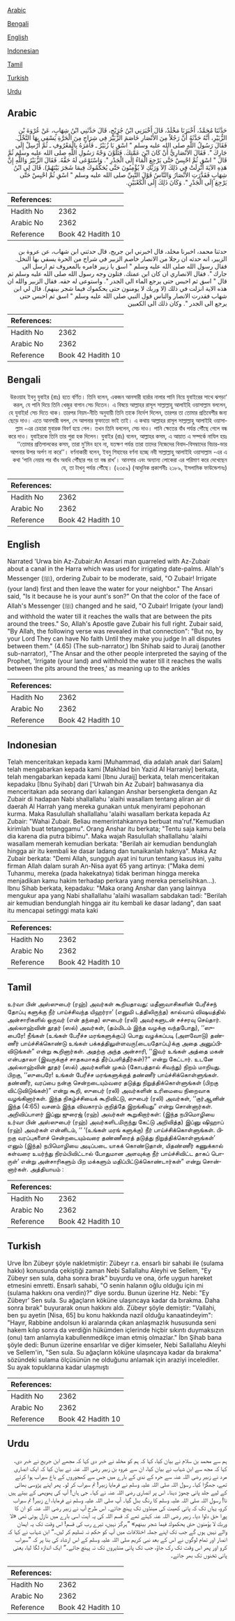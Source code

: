 [Arabic](#arabic)

[Bengali](#bengali)

[English](#english)

[Indonesian](#indonesian)

[Tamil](#tamil)

[Turkish](#turkish)

[Urdu](#urdu)

## Arabic


<div dir="rtl" lang="ar" style={{fontSize:'larger',backgroundColor:'#f8f9fa',padding:20}}>
حَدَّثَنَا مُحَمَّدٌ، أَخْبَرَنَا مَخْلَدٌ، قَالَ أَخْبَرَنِي ابْنُ جُرَيْجٍ، قَالَ حَدَّثَنِي ابْنُ شِهَابٍ، عَنْ عُرْوَةَ بْنِ الزُّبَيْرِ، أَنَّهُ حَدَّثَهُ أَنَّ رَجُلاً مِنَ الأَنْصَارِ خَاصَمَ الزُّبَيْرَ فِي شِرَاجٍ مِنَ الْحَرَّةِ يَسْقِي بِهَا النَّخْلَ‏.‏ فَقَالَ رَسُولُ اللَّهِ صلى الله عليه وسلم ‏"‏ اسْقِ يَا زُبَيْرُ ـ فَأَمَرَهُ بِالْمَعْرُوفِ ـ ثُمَّ أَرْسِلْ إِلَى جَارِكَ ‏"‏‏.‏ فَقَالَ الأَنْصَارِيُّ أَنْ كَانَ ابْنَ عَمَّتِكَ‏.‏ فَتَلَوَّنَ وَجْهُ رَسُولِ اللَّهِ صلى الله عليه وسلم ثُمَّ قَالَ ‏"‏ اسْقِ ثُمَّ احْبِسْ حَتَّى يَرْجِعَ الْمَاءُ إِلَى الْجَدْرِ ‏"‏‏.‏ وَاسْتَوْعَى لَهُ حَقَّهُ‏.‏ فَقَالَ الزُّبَيْرُ وَاللَّهِ إِنَّ هَذِهِ الآيَةَ أُنْزِلَتْ فِي ذَلِكَ ‏(‏َلاَ وَرَبِّكِ لاَ يُؤْمِنُونَ حَتَّى يُحَكِّمُوكَ فِيمَا شَجَرَ بَيْنَهُمْ‏)‏‏.‏ قَالَ لِي ابْنُ شِهَابٍ فَقَدَّرَتِ الأَنْصَارُ وَالنَّاسُ قَوْلَ النَّبِيِّ صلى الله عليه وسلم ‏"‏ اسْقِ ثُمَّ احْبِسْ حَتَّى يَرْجِعَ إِلَى الْجَدْرِ ‏"‏‏.‏ وَكَانَ ذَلِكَ إِلَى الْكَعْبَيْنِ‏.‏
</div>
<div style={{backgroundColor:'#f8f9fa',padding:20, marginBottom: 10}}><table> <thead> <tr> <th>References:</th> <th></th> </tr> </thead> <tbody><tr><td>Hadith No</td><td>2362</td></tr><tr><td>Arabic No</td><td>2362</td></tr><tr><td>Reference</td><td>Book 42 Hadith 10</td></tr></tbody></table></div>


<div dir="rtl" lang="ar" style={{fontSize:'larger',backgroundColor:'#f8f9fa',padding:20}}>
حدثنا محمد، اخبرنا مخلد، قال اخبرني ابن جريج، قال حدثني ابن شهاب، عن عروة بن الزبير، انه حدثه ان رجلا من الانصار خاصم الزبير في شراج من الحرة يسقي بها النخل. فقال رسول الله صلى الله عليه وسلم " اسق يا زبير فامره بالمعروف ثم ارسل الى جارك ". فقال الانصاري ان كان ابن عمتك. فتلون وجه رسول الله صلى الله عليه وسلم ثم قال " اسق ثم احبس حتى يرجع الماء الى الجدر ". واستوعى له حقه. فقال الزبير والله ان هذه الاية انزلت في ذلك (لا وربك لا يومنون حتى يحكموك فيما شجر بينهم). قال لي ابن شهاب فقدرت الانصار والناس قول النبي صلى الله عليه وسلم " اسق ثم احبس حتى يرجع الى الجدر ". وكان ذلك الى الكعبين
</div>
<div style={{backgroundColor:'#f8f9fa',padding:20, marginBottom: 10}}><table> <thead> <tr> <th>References:</th> <th></th> </tr> </thead> <tbody><tr><td>Hadith No</td><td>2362</td></tr><tr><td>Arabic No</td><td>2362</td></tr><tr><td>Reference</td><td>Book 42 Hadith 10</td></tr></tbody></table></div>

## Bengali


<div dir="rtl" lang="bn" style={{fontSize:'larger',backgroundColor:'#f8f9fa',padding:20}}>
‘উরওয়াহ ইবনু যুবাইর (রাঃ) হতে বর্ণিত। তিনি বলেন, একজন আনসারী হার্রার নালার পানি নিয়ে যুবাইরের সাথে ঝগড়া করল, যে পানি দিয়ে তিনি খেজুর বাগান সেচ দিতেন। এ বিষয়ে আল্লাহর রাসূল সাল্লাল্লাহু আলাইহি ওয়াসাল্লাম বললেন, হে যুবাইর! সেচ দিতে থাক। তারপর নিয়ম-নীতি অনুযায়ী তিনি তাকে নির্দেশ দিলেন, তারপর তা তোমার প্রতিবেশীর জন্য ছেড়ে দাও। এতে আনসারী বলল, সে আপনার ফুফাতো ভাই তাই। এ কথায় আল্লাহর রাসূল সাল্লাল্লাহু আলাইহি ওয়াসাল্লাম -এর চেহারা মুবারক বিবর্ণ হয়ে গেল। তখন তিনি বললেন, সেচ দাও। পানি ক্ষেতের বাঁধ পর্যন্ত পৌঁছে গেলে বন্ধ করে দাও। যুবাইরকে তিনি তার পুরা হক দিলেন। যুবাইর (রাঃ) বলেন, আল্লাহর কসম, এ আয়াত এ সম্পর্কে নাযিল হয়ঃ ‘‘তোমার প্রতিপালকের কসম, তারা মু’মিন হবে না, যতক্ষণ পর্যন্ত তারা তাদের নিজেদের বিবাদ-বিসম্বাদের বিচার-ভার আপনার উপর অর্পণ না করে’’। বর্ণনাকারী বলেন, ইবনু শিহাবের বর্ণনা হচ্ছে নবী সাল্লাল্লাহু আলাইহি ওয়াসাল্লাম -এর এ কথা ‘পানি নেয়ার পর বাঁধ অবধি পৌঁছার পর তা বন্ধ রাখ’। আনসার এবং অন্যান্য লোকেরা এর পরিমাণ করে দেখেছেন যে, তা টাখনু পর্যন্ত পৌঁছে। (২৩৫৯) (আধুনিক প্রকাশনীঃ ২১৮৯, ইসলামিক ফাউন্ডেশনঃ)
</div>
<div style={{backgroundColor:'#f8f9fa',padding:20, marginBottom: 10}}><table> <thead> <tr> <th>References:</th> <th></th> </tr> </thead> <tbody><tr><td>Hadith No</td><td>2362</td></tr><tr><td>Arabic No</td><td>2362</td></tr><tr><td>Reference</td><td>Book 42 Hadith 10</td></tr></tbody></table></div>

## English


<div dir="ltr" lang="en" style={{fontSize:'larger',backgroundColor:'#f8f9fa',padding:20}}>
Narrated 'Urwa bin Az-Zubair:An Ansari man quarreled with Az-Zubair about a canal in the Harra which was used for irrigating date-palms. Allah's Messenger (ﷺ), ordering Zubair to be moderate, said, "O Zubair! Irrigate (your land) first and then leave the water for your neighbor." The Ansari said, "Is it because he is your aunt's son?" On that the color of the face of Allah's Messenger (ﷺ) changed and he said, "O Zubair! Irrigate (your land) and withhold the water till it reaches the walls that are between the pits around the trees." So, Allah's Apostle gave Zubair his full right. Zubair said, "By Allah, the following verse was revealed in that connection": "But no, by your Lord They can have No faith Until they make you judge In all disputes between them." (4.65) (The sub-narrator,) Ibn Shihab said to Juraij (another sub-narrator), "The Ansar and the other people interpreted the saying of the Prophet, 'Irrigate (your land) and withhold the water till it reaches the walls between the pits around the trees,' as meaning up to the ankles
</div>
<div style={{backgroundColor:'#f8f9fa',padding:20, marginBottom: 10}}><table> <thead> <tr> <th>References:</th> <th></th> </tr> </thead> <tbody><tr><td>Hadith No</td><td>2362</td></tr><tr><td>Arabic No</td><td>2362</td></tr><tr><td>Reference</td><td>Book 42 Hadith 10</td></tr></tbody></table></div>

## Indonesian


<div dir="ltr" lang="id" style={{fontSize:'larger',backgroundColor:'#f8f9fa',padding:20}}>
Telah menceritakan kepada kami [Muhammad, dia adalah anak dari Salam] telah mengabarkan kepada kami [Makhlad bin Yazid Al Harraniy] berkata, telah mengabarkan kepada kami [Ibnu Juraij] berkata, telah menceritakan kepadaku [Ibnu Syihab] dari ['Urwah bin Az Zubair] bahwasanya dia menceritakan ada seorang dari kalangan Anshar bersengketa dengan Az Zubair di hadapan Nabi shallallahu 'alaihi wasallam tentang aliran air di daerah Al Harrah yang mereka gunakan untuk menyirami pepohonan kurma. Maka Rasulullah shallallahu 'alaihi wasallam berkata kepada Az Zubair: "Wahai Zubair. Beliau memerintahkannya berbuat ma'ruf."Kemudian kirimlah buat tetanggamu". Orang Anshar itu berkata; "Tentu saja kamu bela dia karena dia putra bibimu". Maka wajah Rasulullah shallallahu 'alaihi wasallam memerah kemudian berkata: "Berilah air kemudian bendunglah hingga air itu kembali ke dasar ladang dan tunaikanlah haknya". Maka Az Zubair berkata: "Demi Allah, sungguh ayat ini turun tentang kasus ini, yaitu firman Allah dalam surah An-Nisa ayat 65 yang artinya: ("Maka demi Tuhanmu, mereka (pada hakekatnya) tidak beriman hingga mereka menjadikan kamu hakim terhadap perkara yang mereka perselisihkan…). Ibnu Sihab berkata, kepadaku: "Maka orang Anshar dan yang lainnya mengukur apa yang Nabi shallallahu 'alaihi wasallam sabdakan tadi: "Berilah air kemudian bendunglah hingga air itu kembali ke dasar ladang", dan saat itu mencapai setinggi mata kaki
</div>
<div style={{backgroundColor:'#f8f9fa',padding:20, marginBottom: 10}}><table> <thead> <tr> <th>References:</th> <th></th> </tr> </thead> <tbody><tr><td>Hadith No</td><td>2362</td></tr><tr><td>Arabic No</td><td>2362</td></tr><tr><td>Reference</td><td>Book 42 Hadith 10</td></tr></tbody></table></div>

## Tamil


<div dir="ltr" lang="ta" style={{fontSize:'larger',backgroundColor:'#f8f9fa',padding:20}}>
உர்வா பின் அஸ்ஸுபைர் (ரஹ்) அவர்கள் கூறியதாவது: மதீனாவாசிகளின் பேரீச்சந் தோப்பு களுக்கு நீர் பாய்ச்சிவந்த யிஹர்ரா’ (எனுமி டத்திலிருந்த) கால்வாய் விஷயத்தில் அன்சாரிகளில் ஒருவர் (என் தந்தை) ஸுபைர் (ரலி) அவர்களுடன் சச்சரவு செய்தார். அல்லாஹ்வின் தூதர் (ஸல்) அவர்கள், (தம்மிடம் இந்த வழக்கு வந்தபோது), ‘‘ஸுபைரே! நீங்கள் (உங்கள் பேரீச்ச மரங்களுக்குப்) பொது வழக்கப்படி (அளவோடு) தண்ணீர் பாய்ச்சிக்கொண்டு உங்கள் பக்கத்திலுள்ளவரு(டையதோப்பு)க்கு அதை அனுப்பிவிடுங்கள்” என்று கூறினார்கள். அதற்கு அந்த அன்சாரி, ‘‘இவர் உங்கள் அத்தை மகன் என்பதாலா (இவருக்குச் சாதகமாகத் தீர்ப்பளித்தீர்கள்)?” என்று கேட்டார். உடனே அல்லாஹ்வின் தூதர் (ஸல்) அவர்களின் முகம் (கோபத்தால் சிவந்து) நிறம் மாறியது. பிறகு, ‘‘ஸுபைரே! உங்கள் பேரீச்ச மரங்களுக்குத் தண்ணீர் பாய்ச்சிக்கொள்ளுங்கள். தண்ணீர், வரப்பை நன்கு சென்றடையும்வரை தடுத்து நிறுத்திக்கொள்ளுங்கள் (பிறகு விட்டுவிடுங்கள்)” என்று கூறி, ஸுபைர் (ரலி) அவர்களின் உரிமையை நிறைவாக வழங்கினார்கள். இந்த நிகழ்ச்சியைக் கூறிவிட்டு, ஸுபைர் (ரலி) அவர்கள், ‘‘குர்ஆனின் இந்த (4:65) வசனம் இந்த விவகாரம் குறித்தே இறங்கியது” என்று சொன்னார்கள். அறிவிப்பாளர் இப்னு ஜுரைஜ் (ரஹ்) அவர்கள் கூறுகிறார்கள்: (இந்த நபிமொழியை உர்வா பின் அஸ்ஸுபைர் (ரஹ்) அவர்களிடமிருந்து கேட்டு அறிவித்த) இப்னு ஷிஹாப் (ரஹ்) அவர்கள் என்னிடம், ‘‘ ‘(உங்கள் மரங் களுக்கு) நீர் பாய்ச்சிக்கொள்ளுங்கள். பிறகு வரப்புகளைச் சென்றடையும்வரை தண்ணீரைத் தடுத்து நிறுத்திக்கொள்ளுங்கள்’ எனும் (இந்த) நபிமொழியை அடிப்படை யாகக் கொண்டுதான், யிதண்ணீர் கணுக்கால் கள்வரை உயர்ந்து நிரம்பிவிட்டால் போதுமான அளவுக்கு நீர் பாய்ச்சிவிட்ட தாகப் பொருள்’ என்று அன்சாரிகளும் பிற மக்களும் மதிப்பிட்டுக்கொண்டார்கள்” என்று சொன்னார்கள். அத்தியாயம் :
</div>
<div style={{backgroundColor:'#f8f9fa',padding:20, marginBottom: 10}}><table> <thead> <tr> <th>References:</th> <th></th> </tr> </thead> <tbody><tr><td>Hadith No</td><td>2362</td></tr><tr><td>Arabic No</td><td>2362</td></tr><tr><td>Reference</td><td>Book 42 Hadith 10</td></tr></tbody></table></div>

## Turkish


<div dir="ltr" lang="tr" style={{fontSize:'larger',backgroundColor:'#f8f9fa',padding:20}}>
Urve İbn Zübeyr şöyle nakletmiştir: Zübeyr r.a. ensarlı bir sahabi ile (sulama hakkı) konusunda çekiştiği zaman Nebi Sallallahu Aleyhi ve Sellem, "Ey Zübeyr sen sula, daha sonra bırak" buyurdu ve ona, örfe uygun hareket etmesini emretti. Ensarlı sahabi, "O senin halanın oğlu olduğu için mi (sulama hakkını ona verdin)?" diye sordu. Bunun üzerine Hz. Nebi: "Ey Zübeyr' Sen sula. Su ağaçların köküne ulaşıncaya kadar da bırakma. Daha sonra bırak" buyurarak onun hakkını aldı. Zübeyr şöyle demiştir: "Vallahi, ben şu ayetin [Nisa, 65] bu konu hakkında nazil olduğu kanaatindeyim": "Hayır, Rabbine andolsun ki aralarında çıkan anlaşmazlık hususunda seni hakem kılıp sonra da verdiğin hükümden içlerinde hiçbir sıkıntı duymaksızın (onu) tam anlamıyla kabullenmedikçe iman etmiş olmazlar." İbn Şihab bana şöyle dedi: Bunun üzerine ensarlılar ve diğer kimseler, Nebi Sallallahu Aleyhi ve Sellem'in, "Sen sula. Su ağaçların köküne ulaşıncaya kadar da bırakma" sözündeki sulama ölçüsünün ne olduğunu anlamak için araziyi incelediler. Su ayak topuklarına kadar ulaşmıştı
</div>
<div style={{backgroundColor:'#f8f9fa',padding:20, marginBottom: 10}}><table> <thead> <tr> <th>References:</th> <th></th> </tr> </thead> <tbody><tr><td>Hadith No</td><td>2362</td></tr><tr><td>Arabic No</td><td>2362</td></tr><tr><td>Reference</td><td>Book 42 Hadith 10</td></tr></tbody></table></div>

## Urdu


<div dir="rtl" lang="ur" style={{fontSize:'larger',backgroundColor:'#f8f9fa',padding:20}}>
ہم سے محمد بن سلام نے بیان کیا، کہا کہ ہم کو مخلد نے خبر دی کہا کہ مجھے ابن جریج نے خبر دی، کہا کہ مجھ سے ابن شہاب نے بیان کیا، ان سے عروہ بن زبیر رضی اللہ عنہ نے بیان کیا کہ ایک انصاری مرد نے زبیر رضی اللہ عنہ سے حرہ کے ندی کے بارے میں جس سے کھجوروں کے باغ سیراب ہوا کرتے تھے، جھگڑا کیا۔ رسول اللہ صلی اللہ علیہ وسلم نے فرمایا زبیر! تم سیراب کر لو۔ پھر اپنے پڑوسی بھائی کے لیے جلد پانی چھوڑ دینا۔ اس پر انصاری رضی اللہ عنہ نے کہا۔ جی ہاں! آپ کی پھوپھی کے بیٹے ہیں نا! رسول اللہ صلی اللہ علیہ وسلم کا رنگ بدل گیا۔ آپ صلی اللہ علیہ وسلم نے فرمایا، اے زبیر! تم سیراب کرو، یہاں تک کہ پانی کھیت کی مینڈوں تک پہنچ جائے۔ اس طرح آپ نے زبیر رضی اللہ عنہ کو ان کا پورا حق دلوا دیا۔ زبیر رضی اللہ عنہ کہتے تھے کہ قسم اللہ کی یہ آیت اسی بارے میں نازل ہوئی تھی «لا وربك لا يؤمنون حتى يحكموك فيما شجر بينهم‏» ”ہرگز نہیں، تیرے رب کی قسم! اس وقت تک یہ ایمان والے نہیں ہوں گے جب تک اپنے جملہ اختلافات میں آپ کو حکم نہ تسلیم کر لیں۔“ ابن شہاب نے کہا کہ انصار اور تمام لوگوں نے اس کے بعد نبی کریم صلی اللہ علیہ وسلم کے اس ارشاد کی بنا پر کہ ”سیراب کرو اور پھر اس وقت تک رک جاؤ، جب تک پانی منڈیروں تک نہ پہنچ جائے۔“ ایک اندازہ لگا لیا، یعنی پانی ٹخنوں تک بھر جائے۔
</div>
<div style={{backgroundColor:'#f8f9fa',padding:20, marginBottom: 10}}><table> <thead> <tr> <th>References:</th> <th></th> </tr> </thead> <tbody><tr><td>Hadith No</td><td>2362</td></tr><tr><td>Arabic No</td><td>2362</td></tr><tr><td>Reference</td><td>Book 42 Hadith 10</td></tr></tbody></table></div>